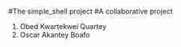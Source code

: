 #The simple_shell project
#A collaborative project

1. Obed Kwartekwei Quartey
2. Oscar Akantey Boafo

